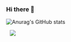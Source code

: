 ### Hi there 👋

![Anurag's GitHub stats](https://github-readme-stats.vercel.app/api?username=eunnjin&show_icons=true&theme=radical)


<a href="https://instagram.com/bagn._.jin">
    <img 
        src="http://img.shields.io/badge/-bagn._.jin-E4405F?style=flat&logo=Instagram&logoColor=white&link=https://instagram.com/alpox.dev/"
        style="height : auto; margin-left : 10px; margin-right : 10px;"/>
</a>

<!--
**eunnjin/eunnjin** is a ✨ _special_ ✨ repository because its `README.md` (this file) appears on your GitHub profile.

Here are some ideas to get you started:

- 🔭 I’m currently working on ...
- 🌱 I’m currently learning ...
- 👯 I’m looking to collaborate on ...
- 🤔 I’m looking for help with ...
- 💬 Ask me about ...
- 📫 How to reach me: ...
- 😄 Pronouns: ...
- ⚡ Fun fact: ...
-->
